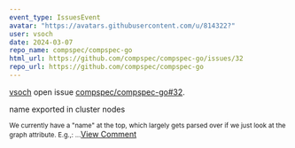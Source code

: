 ```yaml
---
event_type: IssuesEvent
avatar: "https://avatars.githubusercontent.com/u/814322?"
user: vsoch
date: 2024-03-07
repo_name: compspec/compspec-go
html_url: https://github.com/compspec/compspec-go/issues/32
repo_url: https://github.com/compspec/compspec-go
---
```


<a href='https://github.com/vsoch' target='_blank'>vsoch</a> open issue <a href='https://github.com/compspec/compspec-go/issues/32' target='_blank'>compspec/compspec-go#32</a>.

<p>name exported in cluster nodes</p><small>We currently have a "name" at the top, which largely gets parsed over if we just look at the graph attribute. E.g.,:...</small><a href='https://github.com/compspec/compspec-go/issues/32' target='_blank'>View Comment</a>